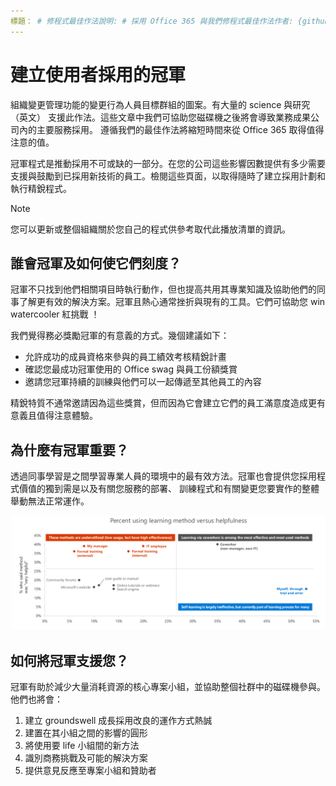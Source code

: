 ```yaml
---
標題： # 修程式最佳作法說明: # 採用 Office 365 與我們修程式最佳作法作者: {github 識別碼} # karuanag ms.author: {毫秒別名} # karuanag ms.date: {@date} # 02/01/2019年 ms.topic： 快速入門 # 用法
---
```


# <a name="establish-champions-for-user-adoption"></a>建立使用者採用的冠軍 

組織變更管理功能的變更行為人員目標群組的圖案。有大量的 science 與研究 （英文） 支援此作法。這些文章中我們可協助您磁碟機之後將會導致業務成果公司內的主要服務採用。 遵循我們的最佳作法將縮短時間來從 Office 365 取得值得注意的值。  

冠軍程式是推動採用不可或缺的一部分。在您的公司這些影響因數提供有多少需要支援與鼓勵到已採用新技術的員工。檢閱這些頁面，以取得隨時了建立採用計劃和執行精銳程式。 

> [!NOTE]
> 您可以更新或整個組織關於您自己的程式供參考取代此播放清單的資訊。

## <a name="who-are-champions-and-what-makes-them-tick"></a>誰會冠軍及如何使它們刻度？

冠軍不只找到他們相關項目時執行動作，但也提高共用其專業知識及協助他們的同事了解更有效的解決方案。冠軍且熱心通常挫折與現有的工具。它們可協助您 win watercooler 紅挑戰 ！  

我們覺得務必獎勵冠軍的有意義的方式。幾個建議如下：

- 允許成功的成員資格來參與的員工績效考核精銳計畫
- 確認您最成功冠軍使用的 Office swag 與員工份額獎賞  
- 邀請您冠軍持續的訓練與他們可以一起傳遞至其他員工的內容 

精銳特質不通常邀請因為這些獎賞，但而因為它會建立它們的員工滿意度造成更有意義且值得注意體驗。 

## <a name="why-are-champions-important"></a>為什麼有冠軍重要？ 

透過同事學習是之間學習專業人員的環境中的最有效方法。冠軍也會提供您採用程式價值的獨到需是以及有關您服務的部署、 訓練程式和有關變更您要實作的整體舉動無法正常運作。  

![Percent 使用學習方法與實用性](media/champstats.png)

## <a name="how-will-champions-support-you"></a>如何將冠軍支援您？

冠軍有助於減少大量消耗資源的核心專案小組，並協助整個社群中的磁碟機參與。他們也將會：

1. 建立 groundswell 成長採用改良的運作方式熱誠
1. 建置在其小組之間的影響的圓形
1. 將使用要 life 小組間的新方法
1. 識別商務挑戰及可能的解決方案
1. 提供意見反應至專案小組和贊助者
